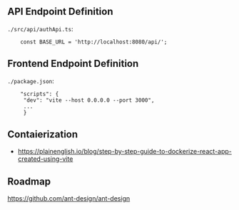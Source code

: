 ## API Endpoint Definition

`./src/api/authApi.ts`:

		const BASE_URL = 'http://localhost:8080/api/';

## Frontend Endpoint Definition

`./package.json`:

		"scripts": {
		 "dev": "vite --host 0.0.0.0 --port 3000",
		 ...
		 }

## Contaierization

* https://plainenglish.io/blog/step-by-step-guide-to-dockerize-react-app-created-using-vite
## Roadmap

https://github.com/ant-design/ant-design
